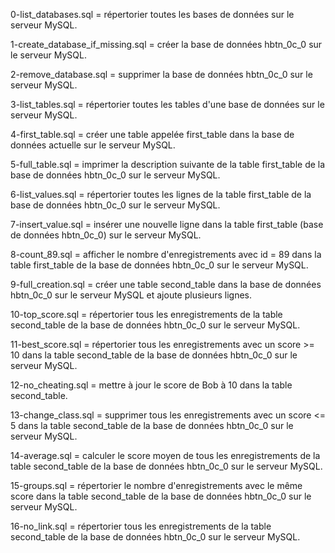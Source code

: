 0-list_databases.sql = répertorier toutes les bases de données sur le serveur MySQL.

1-create_database_if_missing.sql = créer la base de données hbtn_0c_0 sur le serveur MySQL.

2-remove_database.sql = supprimer la base de données hbtn_0c_0 sur le serveur MySQL.

3-list_tables.sql = répertorier toutes les tables d'une base de données sur le serveur MySQL.

4-first_table.sql = créer une table appelée first_table dans la base de données actuelle sur le serveur MySQL.

5-full_table.sql = imprimer la description suivante de la table first_table de la base de données hbtn_0c_0 sur le serveur MySQL.

6-list_values.sql = répertorier toutes les lignes de la table first_table de la base de données hbtn_0c_0 sur le serveur MySQL.

7-insert_value.sql = insérer une nouvelle ligne dans la table first_table (base de données hbtn_0c_0) sur le serveur MySQL.

8-count_89.sql = afficher le nombre d'enregistrements avec id = 89 dans la table first_table de la base de données hbtn_0c_0 sur le serveur MySQL.

9-full_creation.sql = créer une table second_table dans la base de données hbtn_0c_0 sur le serveur MySQL et ajoute plusieurs lignes.

10-top_score.sql = répertorier tous les enregistrements de la table second_table de la base de données hbtn_0c_0 sur le serveur MySQL.

11-best_score.sql = répertorier tous les enregistrements avec un score >= 10 dans la table second_table de la base de données hbtn_0c_0 sur le serveur MySQL.

12-no_cheating.sql = mettre à jour le score de Bob à 10 dans la table second_table.

13-change_class.sql = supprimer tous les enregistrements avec un score <= 5 dans la table second_table de la base de données hbtn_0c_0 sur le serveur MySQL.

14-average.sql = calculer le score moyen de tous les enregistrements de la table second_table de la base de données hbtn_0c_0 sur le serveur MySQL.

15-groups.sql = répertorier le nombre d'enregistrements avec le même score dans la table second_table de la base de données hbtn_0c_0 sur le serveur MySQL.

16-no_link.sql = répertorier tous les enregistrements de la table second_table de la base de données hbtn_0c_0 sur le serveur MySQL.
